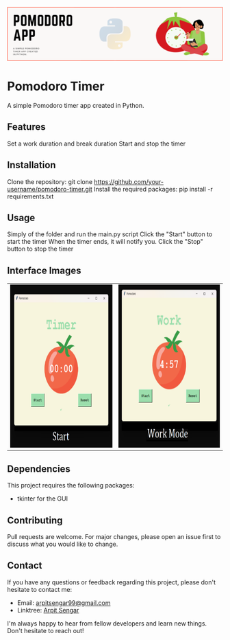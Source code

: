 ![Header](assets/banner.png)
# Pomodoro Timer
A simple Pomodoro timer app created in Python.

## Features
Set a work duration and break duration
Start and stop the timer

## Installation
Clone the repository: git clone https://github.com/your-username/pomodoro-timer.git
Install the required packages: pip install -r requirements.txt

## Usage
Simply of the folder and run the main.py script
Click the "Start" button to start the timer
When the timer ends, it will notify you.
Click the "Stop" button to stop the timer

## Interface Images
<table>
            <tr>
                <td>
                    <img src="assets/start_image.png" alt="start_image.png" height="380">
                </td>
                <td>
                    <img src="assets/work_mode.png" alt="start_image.png" height="380">
                </td>
            </tr>
        </table>

## Dependencies
This project requires the following packages:
<ul>
        <li>
            tkinter for the GUI
        </li>
    </ul>

## Contributing
Pull requests are welcome. For major changes, please open an issue first to discuss what you would like to change.

## Contact
If you have any questions or feedback regarding this project, please don't hesitate to contact me:
    <ul>
        <li>Email: [arpitsengar99@gmail.com](mailto:arpitsengar99@gmail.com)</li>
        <li>Linktree: [Arpit Sengar](https://linktr.ee/arpitwastaken)</li>
    </ul>
I'm always happy to hear from fellow developers and learn new things. Don't hesitate to reach out!
